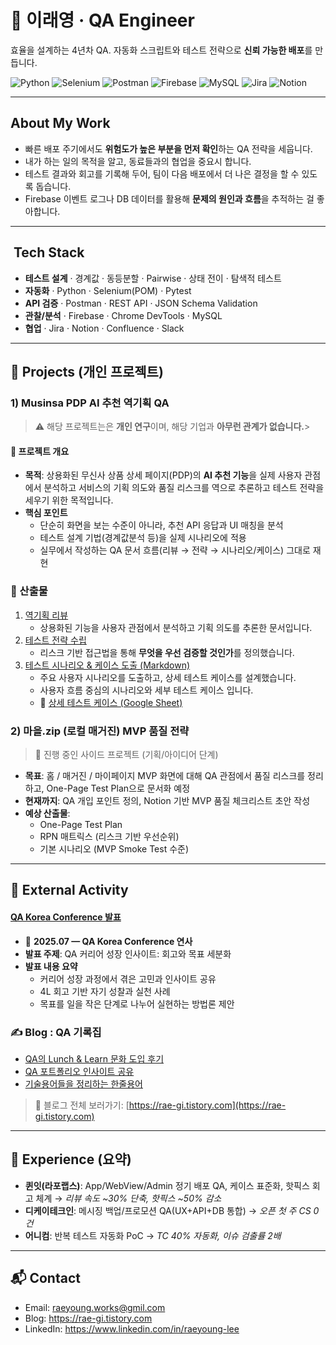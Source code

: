 # 👋 이래영 · QA Engineer
효율을 설계하는 4년차 QA. 자동화 스크립트와 테스트 전략으로 **신뢰 가능한 배포**를 만듭니다.

![Python](https://img.shields.io/badge/Python-3776AB?logo=python&logoColor=white) ![Selenium](https://img.shields.io/badge/Selenium-43B02A?logo=selenium&logoColor=white)
![Postman](https://img.shields.io/badge/Postman-FF6C37?logo=postman&logoColor=white) ![Firebase](https://img.shields.io/badge/Firebase-FFCA28?logo=firebase&logoColor=black) ![MySQL](https://img.shields.io/badge/MySQL-4479A1?logo=mysql&logoColor=white)
![Jira](https://img.shields.io/badge/Jira-0052CC?logo=jira&logoColor=white) ![Notion](https://img.shields.io/badge/Notion-000000?logo=notion&logoColor=white)

---

##  About My Work
- 빠른 배포 주기에서도 **위험도가 높은 부분을 먼저 확인**하는 QA 전략을 세웁니다.
- 내가 하는 일의 목적을 알고, 동료들과의 협업을 중요시 합니다.
- 테스트 결과와 회고를 기록해 두어, 팀이 다음 배포에서 더 나은 결정을 할 수 있도록 돕습니다.
- Firebase 이벤트 로그나 DB 데이터를 활용해 **문제의 원인과 흐름**을 추적하는 걸 좋아합니다.

---

## ️ Tech Stack
- **테스트 설계** · 경계값 · 동등분할 · Pairwise · 상태 전이 · 탐색적 테스트  
- **자동화** · Python · Selenium(POM) · Pytest  
- **API 검증** · Postman · REST API · JSON Schema Validation  
- **관찰/분석** · Firebase · Chrome DevTools · MySQL  
- **협업** · Jira ·  Notion · Confluence · Slack  
---

## 📑 Projects (개인 프로젝트)
### 1) Musinsa PDP **AI 추천** 역기획 QA
> ⚠️ 해당 프로젝트는은 **개인 연구**이며, 해당 기업과 **아무런 관계가 없습니다.**>

#### 📌 프로젝트 개요
- **목적**: 상용화된 무신사 상품 상세 페이지(PDP)의 **AI 추천 기능**을 실제 사용자 관점에서 분석하고 
  서비스의 기획 의도와 품질 리스크를 역으로 추론하고 테스트 전략을 세우기 위한 목적입니다.
- **핵심 포인트**
  - 단순히 화면을 보는 수준이 아니라, 추천 API 응답과 UI 매칭을 분석
  - 테스트 설계 기법(경계값분석 등)을 실제 시나리오에 적용
  - 실무에서 작성하는 QA 문서 흐름(리뷰 → 전략 → 시나리오/케이스) 그대로 재현
    
### 📑 산출물
1. [역기획 리뷰](./docs/01_reverse_review.pdf)  
   - 상용화된 기능을 사용자 관점에서 분석하고 기획 의도를 추론한 문서입니다.
2. [테스트 전략 수립](./docs/02_test_strategy.md)  
   - 리스크 기반 접근법을 통해 **무엇을 우선 검증할 것인가**를 정의했습니다. 
3. [테스트 시나리오 & 케이스 도출 (Markdown)](./docs/03_test_scenario_cases.md)
    - 주요 사용자 시나리오를 도출하고, 상세 테스트 케이스를 설계했습니다.  
   - 사용자 흐름 중심의 시나리오와 세부 테스트 케이스 입니다. 
   - 🔗 [상세 테스트 케이스 (Google Sheet)](https://docs.google.com/spreadsheets/d/1WE2UYtZpcLHk2i0Uj8kEk94Liuszb_SI9imxK_xY2z4/edit?gid=1025142518#gid=1025142518)


### 2) 마을.zip (로컬 매거진) MVP 품질 전략
> 🚧 진행 중인 사이드 프로젝트 (기획/아이디어 단계)

- **목표**: 홈 / 매거진 / 마이페이지 MVP 화면에 대해 QA 관점에서 품질 리스크를 정리하고, One-Page Test Plan으로 문서화 예정
- **현재까지**: QA 개입 포인트 정의, Notion 기반 MVP 품질 체크리스트 초안 작성
- **예상 산출물**: 
  - One-Page Test Plan  
  - RPN 매트릭스 (리스크 기반 우선순위)  
  - 기본 시나리오 (MVP Smoke Test 수준)
---

## 📣 External Activity
####  [QA Korea Conference 발표](https://www.linkedin.com/posts/qa-korea-conference_qa-softwareqa-testing-activity-7346731415339716608-Qubp)
- 📅 **2025.07 — QA Korea Conference 연사**  
- **발표 주제**: QA 커리어 성장 인사이트: 회고와 목표 세분화  
- **발표 내용 요약**
  - 커리어 성장 과정에서 겪은 고민과 인사이트 공유  
  - 4L 회고 기반 자기 성찰과 실천 사례  
  - 목표를 일을 작은 단계로 나누어 실현하는 방법론 제안

### ✍️ Blog : QA 기록집
- [QA의 Lunch & Learn 문화 도입 후기](https://rae-gi.tistory.com/115)  
- [QA 포트폴리오 인사이트 공유](https://rae-gi.tistory.com/134)  
- [기술용어들을 정리하는 한줄용어](https://rae-gi.tistory.com/category/%E2%9C%8F%EF%B8%8F%20%ED%95%9C%EC%A4%84%20%EC%9A%A9%EC%96%B4)  
> 📌 블로그 전체 보러가기: [https://rae-gi.tistory.com](https://rae-gi.tistory.com)


---

## 📄 Experience (요약)
- **퀸잇(라포랩스)**: App/WebView/Admin 정기 배포 QA, 케이스 표준화, 핫픽스 회고 체계 → *리뷰 속도 ~30% 단축, 핫픽스 ~50% 감소*
- **디케이테크인**: 메시징 백업/프로모션 QA(UX+API+DB 통합) → *오픈 첫 주 CS 0건*
- **어니컴**: 반복 테스트 자동화 PoC → *TC 40% 자동화, 이슈 검출률 2배*

---

## 📬 Contact
- Email: raeyoung.works@gmil.com  
- Blog: https://rae-gi.tistory.com  
- LinkedIn: https://www.linkedin.com/in/raeyoung-lee
